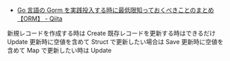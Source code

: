 - [Go 言語の Gorm を実践投入する時に最低限知っておくべきことのまとめ【ORM】 - Qiita](https://qiita.com/ttiger55/items/3606b8dd570637c12387)

新規レコードを作成する時は Create
既存レコードを更新する時はできるだけ Update
更新時に空値を含めて Struct で更新したい場合は Save
更新時に空値を含めて Map で更新したい時は Update

